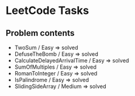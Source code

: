 # LeetCode Tasks
## Problem contents
- TwoSum / Easy => solved
- DefuseTheBomb / Easy => solved
- CalculateDelayedArrivalTime / Easy => solved
- SumOfMultiples / Easy => solved
- RomanToInteger / Easy => solved
- IsPalindrome / Easy => solved
- SlidingSideArray / Medium => solved

